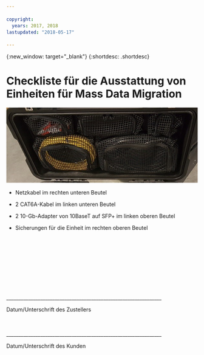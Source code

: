 ```yaml
---

copyright:
  years: 2017, 2018
lastupdated: "2018-05-17"

---
```

{:new_window: target="_blank"}
{:shortdesc: .shortdesc}

# Checkliste für die Ausstattung von Einheiten für Mass Data Migration


![Ausstattung der Einheiten für Mass Data Migration](/images/MDMDeviceInventory.png)

-	Netzkabel im rechten unteren Beutel

-	2 CAT6A-Kabel im linken unteren Beutel

-	2 10-Gb-Adapter von 10BaseT auf SFP+ im linken oberen Beutel

-	Sicherungen für die Einheit im rechten oberen Beutel

   
   
</br> 
</br> 
</br> 
</br> 
</br> 
</br> 
</br> 
</br> 
</hr>    
</br> 
________________________________________________________________ 

Datum/Unterschrift des Zustellers


</br> 
</hr>
</br> 
________________________________________________________________ 

Datum/Unterschrift des Kunden
